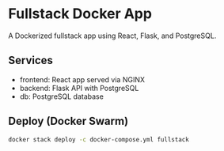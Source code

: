 # Fullstack Docker App

A Dockerized fullstack app using React, Flask, and PostgreSQL.

## Services

- frontend: React app served via NGINX
- backend: Flask API with PostgreSQL
- db: PostgreSQL database

## Deploy (Docker Swarm)

```bash
docker stack deploy -c docker-compose.yml fullstack
